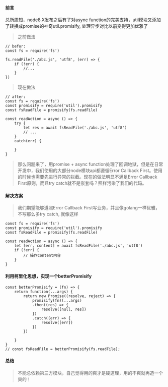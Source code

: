 #### 前言
总所周知，node8.X发布之后有了对async function的完美支持，util模块又添加了转换成promise的神奇util.promisify, 处理异步对比以前变得更加优雅了
> 之前做法
```
// befor:
const fs = require('fs')

fs.readFile('./abc.js', 'utf8', (err) => {
    if (!err) { 
        //... 
    }
})
```
> 现在做法
```
// after:
const fs = require('fs')
const promisify = require('util').promisify
const fsReadFile = promisify(fs.readFile)

const readAction = async () => {
    try {
        let res = await fsReadFile('./abc.js', 'utf8')
        // ...
    } 
    catch(err) {

    }
}
```
> 那么问题来了，用promise + async function处理了回调地狱，但是在日常开发中，我们使用的大部分node模块api都遵循Error Callback First。使用的时候也需要先进行异常的拦截。现在的做法明显不满足Error Callback First原则，而且try catch就不是嵌套吗？照样污染了我们的代码。


#### 解决方案
> 我们期望能够遵照Error Callback First写业务，并且像golang一样优雅，不写那么多try catch, 就像这样
```
const fs = require('fs')
const promisify = require('util').promisify
const fsReadFile = promisify(fs.readFile)

const readAction = async () => {
    let [err, content] = await fsReadFile('./abc.js', 'utf8')
    if (!err) {
        // 操作content内容
    }
}
```

#### 利用柯里化思想，实现一个betterPromisify
```
const betterPromisify = (fn) => {
    return function(...args) {
        return new Promise((resolve, reject) => {
            promisify(fn)(...args)
            .then((res) => {
                resolve([null, res])
            })
            .catch((err) => {
                resolve([err])
            })
        })
        
    }
}
// const fsReadFile = betterPromisify(fs.readFile);
```

#### 总结
> 不能总依赖第三方模块，自己觉得用的爽才是硬道理，用的不爽就再造一个爽的！